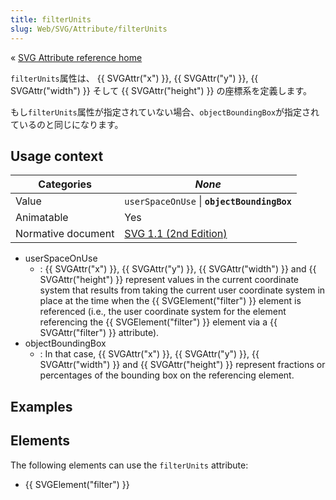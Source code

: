 ```yaml
---
title: filterUnits
slug: Web/SVG/Attribute/filterUnits
---
```


« [SVG Attribute reference home](/ja/SVG/Attribute)

`filterUnits`属性は、 {{ SVGAttr("x") }}, {{ SVGAttr("y") }}, {{ SVGAttr("width") }} そして {{ SVGAttr("height") }} の座標系を定義します。

もし`filterUnits`属性が指定されていない場合、`objectBoundingBox`が指定されているのと同じになります。

## Usage context

| Categories         | _None_                                                                                             |
| ------------------ | -------------------------------------------------------------------------------------------------- |
| Value              | `userSpaceOnUse` \| **`objectBoundingBox`**                                                        |
| Animatable         | Yes                                                                                                |
| Normative document | [SVG 1.1 (2nd Edition)](http://www.w3.org/TR/SVG11/filters.html#FilterElementFilterUnitsAttribute) |

- userSpaceOnUse
  - : {{ SVGAttr("x") }}, {{ SVGAttr("y") }}, {{ SVGAttr("width") }} and {{ SVGAttr("height") }} represent values in the current coordinate system that results from taking the current user coordinate system in place at the time when the {{ SVGElement("filter") }} element is referenced (i.e., the user coordinate system for the element referencing the {{ SVGElement("filter") }} element via a {{ SVGAttr("filter") }} attribute).
- objectBoundingBox
  - : In that case, {{ SVGAttr("x") }}, {{ SVGAttr("y") }}, {{ SVGAttr("width") }} and {{ SVGAttr("height") }} represent fractions or percentages of the bounding box on the referencing element.

## Examples

## Elements

The following elements can use the `filterUnits` attribute:

- {{ SVGElement("filter") }}
